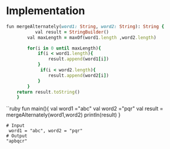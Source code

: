 # Implementation
```ruby
fun mergeAlternately(word1: String, word2: String): String {
           val result = StringBuilder()
        val maxLength = maxOf(word1.length ,word2.length)

        for(i in 0 until maxLength){
            if(i < word1.length){
                result.append(word1[i])
            }
             if(i < word2.length){
                result.append(word2[i])
            }
        }
    return result.toString()
    }
```

``ruby
fun main(){
    val word1 ="abc"
     val word2 ="pqr"
     val result = mergeAlternately(word1,word2)
     println(result)
}

```
# Input 
 word1 = "abc", word2 = "pqr"
# Output
"apbqcr"
```
